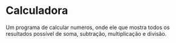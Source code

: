 # Calculadora
Um programa de calcular numeros, onde ele que mostra todos os resultados possível de soma, subtração, multiplicação e divisão.
